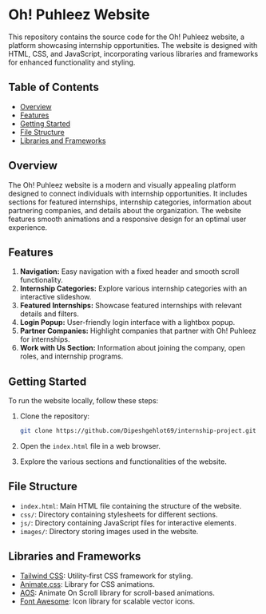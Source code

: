 # Oh! Puhleez Website

This repository contains the source code for the Oh! Puhleez website, a platform showcasing internship opportunities. The website is designed with HTML, CSS, and JavaScript, incorporating various libraries and frameworks for enhanced functionality and styling.

## Table of Contents
- [Overview](#overview)
- [Features](#features)
- [Getting Started](#getting-started)
- [File Structure](#file-structure)
- [Libraries and Frameworks](#libraries-and-frameworks)

## Overview
The Oh! Puhleez website is a modern and visually appealing platform designed to connect individuals with internship opportunities. It includes sections for featured internships, internship categories, information about partnering companies, and details about the organization. The website features smooth animations and a responsive design for an optimal user experience.

## Features
1. **Navigation:** Easy navigation with a fixed header and smooth scroll functionality.
2. **Internship Categories:** Explore various internship categories with an interactive slideshow.
3. **Featured Internships:** Showcase featured internships with relevant details and filters.
4. **Login Popup:** User-friendly login interface with a lightbox popup.
5. **Partner Companies:** Highlight companies that partner with Oh! Puhleez for internships.
6. **Work with Us Section:** Information about joining the company, open roles, and internship programs.

## Getting Started
To run the website locally, follow these steps:

1. Clone the repository:
   ```bash
   git clone https://github.com/Dipeshgehlot69/internship-project.git
   ```

2. Open the `index.html` file in a web browser.

3. Explore the various sections and functionalities of the website.

## File Structure
- `index.html`: Main HTML file containing the structure of the website.
- `css/`: Directory containing stylesheets for different sections.
- `js/`: Directory containing JavaScript files for interactive elements.
- `images/`: Directory storing images used in the website.

## Libraries and Frameworks
- [Tailwind CSS](https://tailwindcss.com/): Utility-first CSS framework for styling.
- [Animate.css](https://animate.style/): Library for CSS animations.
- [AOS](https://github.com/michalsnik/aos): Animate On Scroll library for scroll-based animations.
- [Font Awesome](https://fontawesome.com/): Icon library for scalable vector icons.

